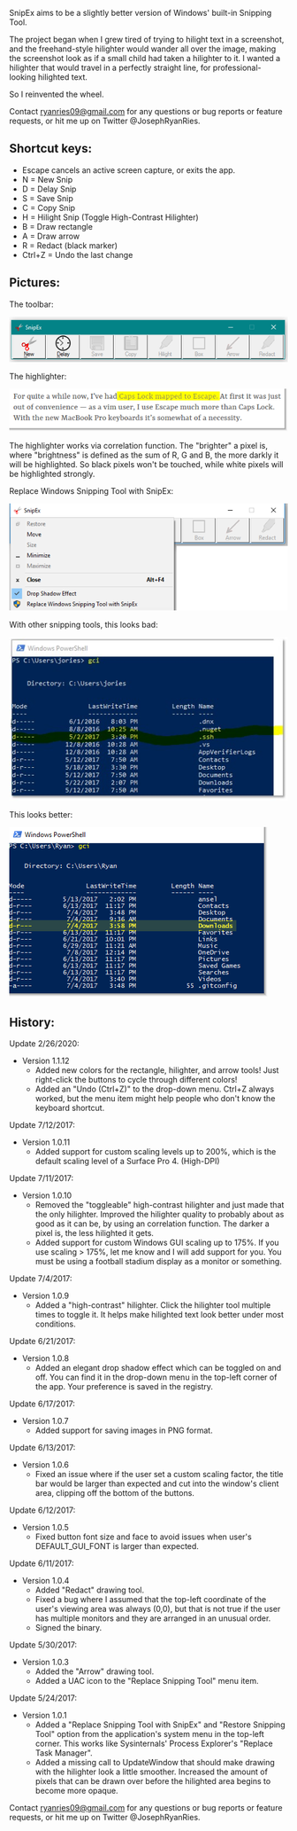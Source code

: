 SnipEx aims to be a slightly better version of Windows' built-in Snipping Tool.

The project began when I grew tired of trying to hilight text in a screenshot, and the freehand-style hilighter would wander all over the image, making the screenshot look as if a small child had taken a hilighter to it. 
I wanted a hilighter that would travel in a perfectly straight line, for professional-looking hilighted text.

So I reinvented the wheel.

Contact ryanries09@gmail.com for any questions or bug reports or feature requests, or hit me up on Twitter @JosephRyanRies.


Shortcut keys:
-------------
 - Escape cancels an active screen capture, or exits the app.
 - N = New Snip
 - D = Delay Snip
 - S = Save Snip
 - C = Copy Snip
 - H = Hilight Snip (Toggle High-Contrast Hilighter)
 - B = Draw rectangle
 - A = Draw arrow
 - R = Redact (black marker)
 - Ctrl+Z = Undo the last change

 
Pictures:
------------- 

The toolbar:

![SnipEx 1](./pictures/snipex1.png) 

The highlighter:

![SnipEx 2](./pictures/snipex2.png)

The highlighter works via correlation function. The "brighter" a pixel is, where "brightness" is defined as the sum of R, G and B, the more darkly it will be highlighted. So black pixels won't be touched, while white pixels will be highlighted strongly.

Replace Windows Snipping Tool with SnipEx:

![SnipEx 3](./pictures/replace.png)

With other snipping tools, this looks bad:

![Ugly](./pictures/ugly.png)

This looks better:

![Better](./pictures/better.png)




History:
-------

Update 2/26/2020:
- Version 1.1.12
  - Added new colors for the rectangle, hilighter, and arrow tools! Just right-click the buttons to cycle through different colors!
  - Added an "Undo (Ctrl+Z)" to the drop-down menu. Ctrl+Z always worked, but the menu item might help people who don't know the keyboard shortcut.

Update 7/12/2017:
- Version 1.0.11
  - Added support for custom scaling levels up to 200%, which is the default scaling level of a Surface Pro 4. (High-DPI)
  

Update 7/11/2017:
- Version 1.0.10
  - Removed the "toggleable" high-contrast hilighter and just made that the only hilighter. Improved the hilighter quality to probably about as good as it can be, by using an correlation function. The darker a pixel is, the less hilighted it gets.
  - Added support for custom Windows GUI scaling up to 175%. If you use scaling > 175%, let me know and I will add support for you. You must be using a football stadium display as a monitor or something.


Update 7/4/2017:
- Version 1.0.9
  - Added a "high-contrast" hilighter. Click the hilighter tool multiple times to toggle it. It helps make hilighted text look better under most conditions.

  
Update 6/21/2017:
- Version 1.0.8
  - Added an elegant drop shadow effect which can be toggled on and off. You can find it in the drop-down menu in the top-left corner of the app. Your preference is saved in the registry.

  
Update 6/17/2017:
- Version 1.0.7
  - Added support for saving images in PNG format.

  
Update 6/13/2017:
- Version 1.0.6
  - Fixed an issue where if the user set a custom scaling factor, the title bar would be larger than expected and cut into the window's client area, clipping off the bottom of the buttons.

  
Update 6/12/2017:
- Version 1.0.5
  - Fixed button font size and face to avoid issues when user's DEFAULT_GUI_FONT is larger than expected.
  
  
Update 6/11/2017:
- Version 1.0.4
  - Added "Redact" drawing tool.
  - Fixed a bug where I assumed that the top-left coordinate of the user's viewing area was always (0,0), but that is not true if the user has multiple monitors and they are arranged in an unusual order.
  - Signed the binary.


Update 5/30/2017:
- Version 1.0.3
  - Added the "Arrow" drawing tool.
  - Added a UAC icon to the "Replace Snipping Tool" menu item.

  
Update 5/24/2017:
- Version 1.0.1
  - Added a "Replace Snipping Tool with SnipEx" and "Restore Snipping Tool" option from the application's system menu in the top-left corner. This works like Sysinternals' Process Explorer's "Replace Task Manager".
  - Added a missing call to UpdateWindow that should make drawing with the hilighter look a little smoother. Increased the amount of pixels that can be drawn over before the hilighted area begins to become more opaque.
 
 
Contact ryanries09@gmail.com for any questions or bug reports or feature requests, or hit me up on Twitter @JosephRyanRies.